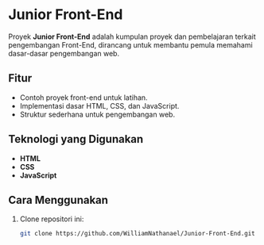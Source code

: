# Junior Front-End

Proyek **Junior Front-End** adalah kumpulan proyek dan pembelajaran terkait pengembangan Front-End, dirancang untuk membantu pemula memahami dasar-dasar pengembangan web.

## Fitur
- Contoh proyek front-end untuk latihan.
- Implementasi dasar HTML, CSS, dan JavaScript.
- Struktur sederhana untuk pengembangan web.

## Teknologi yang Digunakan
- **HTML**
- **CSS**
- **JavaScript**

## Cara Menggunakan
1. Clone repositori ini:
   ```bash
   git clone https://github.com/WilliamNathanael/Junior-Front-End.git
